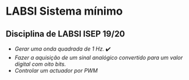 # LABSI Sistema mínimo

## Disciplina de LABSI ISEP 19/20

* _Gerar uma onda quadrada de 1 Hz._ :heavy_check_mark:
* _Fazer a aquisição de um sinal analógico convertido para um valor digital com oito bits._ 
* _Controlar um actuador por PWM_
